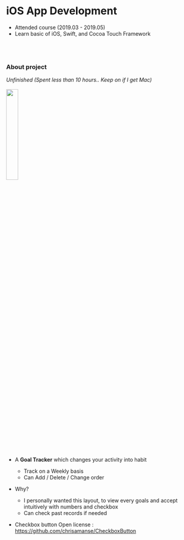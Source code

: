 <h1>iOS App Development</h1>

- Attended course (2019.03 - 2019.05)
- Learn basic of iOS, Swift, and Cocoa Touch Framework  

<br>
<br>

<h3>About project</h3>

<em>Unfinished (Spent less than 10 hours.. Keep on if I get Mac)</em>
<br>
<br>
<img src = "https://user-images.githubusercontent.com/40855076/59048769-83094800-88c1-11e9-85cd-d8c500451e4c.png" width="25%"></img>
<br>
- A **Goal Tracker** which changes your activity into habit
  - Track on a Weekly basis
  - Can Add / Delete / Change order

- Why?
  - I personally wanted this layout, to view every goals and accept intuitively with numbers and checkbox
  - Can check past records if needed

- Checkbox button Open license : https://github.com/chrisamanse/CheckboxButton
